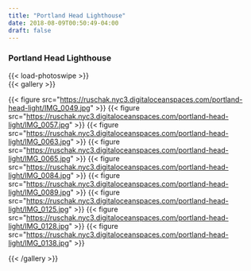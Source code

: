 ```yaml
---
title: "Portland Head Lighthouse"
date: 2018-08-09T00:50:49-04:00
draft: false
---
```


### Portland Head Lighthouse

{{< load-photoswipe >}}  
{{< gallery >}}

{{< figure src="https://ruschak.nyc3.digitaloceanspaces.com/portland-head-light/IMG_0049.jpg" >}}
{{< figure src="https://ruschak.nyc3.digitaloceanspaces.com/portland-head-light/IMG_0057.jpg" >}}
{{< figure src="https://ruschak.nyc3.digitaloceanspaces.com/portland-head-light/IMG_0063.jpg" >}}
{{< figure src="https://ruschak.nyc3.digitaloceanspaces.com/portland-head-light/IMG_0065.jpg" >}}
{{< figure src="https://ruschak.nyc3.digitaloceanspaces.com/portland-head-light/IMG_0084.jpg" >}}
{{< figure src="https://ruschak.nyc3.digitaloceanspaces.com/portland-head-light/IMG_0089.jpg" >}}
{{< figure src="https://ruschak.nyc3.digitaloceanspaces.com/portland-head-light/IMG_0125.jpg" >}}
{{< figure src="https://ruschak.nyc3.digitaloceanspaces.com/portland-head-light/IMG_0128.jpg" >}}
{{< figure src="https://ruschak.nyc3.digitaloceanspaces.com/portland-head-light/IMG_0138.jpg" >}}

{{< /gallery >}}